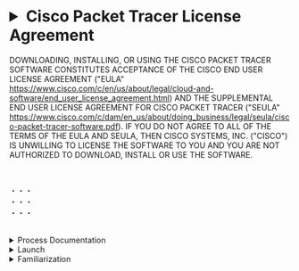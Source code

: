 # <details>  <summary> Cisco Packet Tracer License Agreement </summary>

DOWNLOADING, INSTALLING, OR USING THE CISCO PACKET TRACER SOFTWARE CONSTITUTES ACCEPTANCE OF THE CISCO END USER LICENSE AGREEMENT ("EULA" https://www.cisco.com/c/en/us/about/legal/cloud-and-software/end_user_license_agreement.html) AND THE SUPPLEMENTAL END USER LICENSE AGREEMENT FOR CISCO PACKET TRACER ("SEULA" https://www.cisco.com/c/dam/en_us/about/doing_business/legal/seula/cisco-packet-tracer-software.pdf). IF YOU DO NOT AGREE TO ALL OF THE TERMS OF THE EULA AND SEULA, THEN CISCO SYSTEMS, INC. ("CISCO") IS UNWILLING TO LICENSE THE SOFTWARE TO YOU AND YOU ARE NOT AUTHORIZED TO DOWNLOAD, INSTALL OR USE THE SOFTWARE.

 <br> 

・・・</br>
・・・ <br> 
・・・ <br> 

</br>

</details>

<details><summary> Process Documentation


</summary>

   ![image](https://github.com/i-Gits/Terms-and-Condition-/assets/157287055/e81e844b-72a3-4a0a-a286-d39f96b45682)
   ![image](https://github.com/i-Gits/Terms-and-Condition-/assets/157287055/72b64598-25ea-404a-bb6b-441929977ddb)
   ![image](https://github.com/i-Gits/Terms-and-Condition-/assets/157287055/9abafbf8-3487-43cf-91fc-165146346054)
   ![image](https://github.com/i-Gits/Terms-and-Condition-/assets/157287055/e1aad612-9f78-4a7f-a582-cae3f4265807)
   ![image](https://github.com/i-Gits/Terms-and-Condition-/assets/157287055/427c92fd-8d26-4181-aa7c-2d6808cd3146)
   ![image](https://github.com/i-Gits/Terms-and-Condition-/assets/157287055/95809043-cb65-439a-bb45-d600204a7a71)


</details>
<details><summary> Launch
</summary>

 ![image](https://github.com/i-Gits/Terms-and-Condition-/assets/157287055/1d76c24c-eec2-4de5-bcc2-3aad7d9564c7)

![image](https://github.com/i-Gits/Terms-and-Condition-/assets/157287055/8eb8235f-d98d-46f0-8145-ffafa99e1cb1)

![image](https://github.com/i-Gits/Terms-and-Condition-/assets/157287055/b2c81602-7c5f-4b22-9996-a44b3fda6a3f)

![image](https://github.com/i-Gits/Terms-and-Condition-/assets/157287055/7a074b7c-bf92-44c8-a1de-86ce40140d54)

![image](https://github.com/i-Gits/Terms-and-Condition-/assets/157287055/0ab507ad-118d-4ca9-90cc-46eede44929a)

```You have successfully logged in to Cisco Packet Tracer. You may close this tab.```

![image](https://github.com/i-Gits/Terms-and-Condition-/assets/157287055/40d5a33a-4a34-460f-a9d1-aa5ecf3244af)

</details>


<details><summary> Familiarization
 
</summary>
Instructions: 

![image](https://github.com/i-Gits/Terms-and-Condition-/assets/157287055/ad82574e-8cc5-43b9-9739-785a856ea292)
<br>
<br>
<br>
Result
![image](https://github.com/i-Gits/Terms-and-Condition-/assets/157287055/7d02faf0-d913-42ac-8925-05ae63806a94)

![image](https://github.com/i-Gits/Terms-and-Condition-/assets/157287055/a13daf65-8f69-4c23-a1b0-0af01ab09282)
![image](https://github.com/i-Gits/Terms-and-Condition-/assets/157287055/9384a564-0260-4419-bc2f-0e297af2a775)

![image](https://github.com/i-Gits/Terms-and-Condition-/assets/157287055/1f15aaea-8ddb-4757-907a-62d7a7c9271b)
![image](https://github.com/i-Gits/Terms-and-Condition-/assets/157287055/624a910d-3a93-4be4-8330-833cee77faf4)
![image](https://github.com/i-Gits/Terms-and-Condition-/assets/157287055/636e5c04-ff4a-40db-89a7-6b0c8948b609)

Applying the same configuration to the other device:
<br>
![image](https://github.com/i-Gits/Terms-and-Condition-/assets/157287055/da0ef045-2f32-47be-85e7-c6bc70fa0ada)

![image](https://github.com/i-Gits/Terms-and-Condition-/assets/157287055/3fe5b0c6-6614-4da9-8067-33eb87dca3b6)

<br> is this how you check it? <br> just view the colors?
<br>

Command Prompt

![image](https://github.com/i-Gits/Terms-and-Condition-/assets/157287055/7b893c4f-79bb-4387-ba6a-72b15c29d954)


<details><summary>Ping Instructions </summary>
<br> 
 
![image](https://github.com/i-Gits/Terms-and-Condition-/assets/157287055/6c44f2e2-85be-4806-8b8b-907473bc7798)
</details>

![image](https://github.com/i-Gits/Terms-and-Condition-/assets/157287055/a0bab78d-8cce-44d4-8b7e-2a803cd2cb5d)



